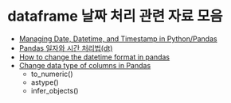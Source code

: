 # dataframe 날짜 처리 관련 자료 모음
- [Managing Date, Datetime, and Timestamp in Python/Pandas](https://medium.com/@deallen7/managing-date-datetime-and-timestamp-in-python-pandas-cc9d285302ab)
- [Pandas 일자와 시간 처리법(dt)](https://m.blog.naver.com/PostView.nhn?blogId=wideeyed&logNo=221603462366&proxyReferer=https:%2F%2Fwww.google.com%2F)
- [How to change the datetime format in pandas](https://stackoverflow.com/questions/38067704/how-to-change-the-datetime-format-in-pandas)
- [Change data type of columns in Pandas](https://stackoverflow.com/questions/15891038/change-data-type-of-columns-in-pandas)
    - to_numeric()
    - astype()
    - infer_objects()
    
